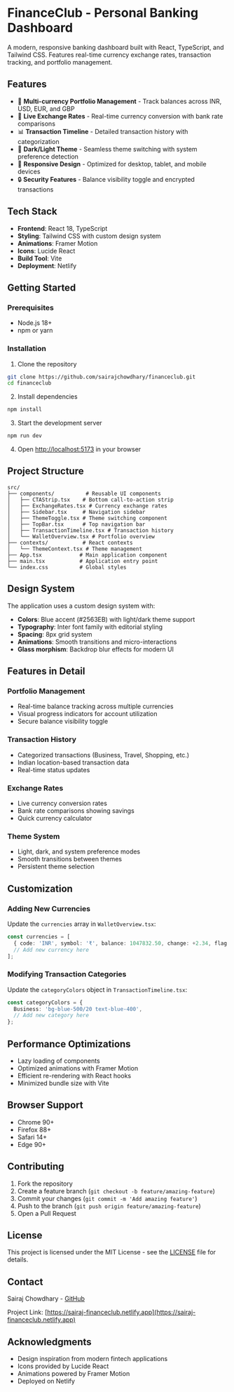 # FinanceClub - Personal Banking Dashboard

A modern, responsive banking dashboard built with React, TypeScript, and Tailwind CSS. Features real-time currency exchange rates, transaction tracking, and portfolio management.

## Features

- 🏦 **Multi-currency Portfolio Management** - Track balances across INR, USD, EUR, and GBP
- 💱 **Live Exchange Rates** - Real-time currency conversion with bank rate comparisons
- 📊 **Transaction Timeline** - Detailed transaction history with categorization
- 🌙 **Dark/Light Theme** - Seamless theme switching with system preference detection
- 📱 **Responsive Design** - Optimized for desktop, tablet, and mobile devices
- 🔒 **Security Features** - Balance visibility toggle and encrypted transactions

## Tech Stack

- **Frontend**: React 18, TypeScript
- **Styling**: Tailwind CSS with custom design system
- **Animations**: Framer Motion
- **Icons**: Lucide React
- **Build Tool**: Vite
- **Deployment**: Netlify

## Getting Started

### Prerequisites

- Node.js 18+ 
- npm or yarn

### Installation

1. Clone the repository
```bash
git clone https://github.com/sairajchowdhary/financeclub.git
cd financeclub
```

2. Install dependencies
```bash
npm install
```

3. Start the development server
```bash
npm run dev
```

4. Open [http://localhost:5173](http://localhost:5173) in your browser

## Project Structure

```
src/
├── components/          # Reusable UI components
│   ├── CTAStrip.tsx    # Bottom call-to-action strip
│   ├── ExchangeRates.tsx # Currency exchange rates
│   ├── Sidebar.tsx     # Navigation sidebar
│   ├── ThemeToggle.tsx # Theme switching component
│   ├── TopBar.tsx      # Top navigation bar
│   ├── TransactionTimeline.tsx # Transaction history
│   └── WalletOverview.tsx # Portfolio overview
├── contexts/           # React contexts
│   └── ThemeContext.tsx # Theme management
├── App.tsx            # Main application component
├── main.tsx           # Application entry point
└── index.css          # Global styles
```

## Design System

The application uses a custom design system with:

- **Colors**: Blue accent (#2563EB) with light/dark theme support
- **Typography**: Inter font family with editorial styling
- **Spacing**: 8px grid system
- **Animations**: Smooth transitions and micro-interactions
- **Glass morphism**: Backdrop blur effects for modern UI

## Features in Detail

### Portfolio Management
- Real-time balance tracking across multiple currencies
- Visual progress indicators for account utilization
- Secure balance visibility toggle

### Transaction History
- Categorized transactions (Business, Travel, Shopping, etc.)
- Indian location-based transaction data
- Real-time status updates

### Exchange Rates
- Live currency conversion rates
- Bank rate comparisons showing savings
- Quick currency calculator

### Theme System
- Light, dark, and system preference modes
- Smooth transitions between themes
- Persistent theme selection

## Customization

### Adding New Currencies
Update the `currencies` array in `WalletOverview.tsx`:

```typescript
const currencies = [
  { code: 'INR', symbol: '₹', balance: 1047832.50, change: +2.34, flag: '🇮🇳' },
  // Add new currency here
];
```

### Modifying Transaction Categories
Update the `categoryColors` object in `TransactionTimeline.tsx`:

```typescript
const categoryColors = {
  Business: 'bg-blue-500/20 text-blue-400',
  // Add new category here
};
```

## Performance Optimizations

- Lazy loading of components
- Optimized animations with Framer Motion
- Efficient re-rendering with React hooks
- Minimized bundle size with Vite

## Browser Support

- Chrome 90+
- Firefox 88+
- Safari 14+
- Edge 90+

## Contributing

1. Fork the repository
2. Create a feature branch (`git checkout -b feature/amazing-feature`)
3. Commit your changes (`git commit -m 'Add amazing feature'`)
4. Push to the branch (`git push origin feature/amazing-feature`)
5. Open a Pull Request

## License

This project is licensed under the MIT License - see the [LICENSE](LICENSE) file for details.

## Contact

Sairaj Chowdhary - [GitHub](https://github.com/sairajchowdhary)

Project Link: [https://sairaj-financeclub.netlify.app](https://sairaj-financeclub.netlify.app)

## Acknowledgments

- Design inspiration from modern fintech applications
- Icons provided by Lucide React
- Animations powered by Framer Motion
- Deployed on Netlify